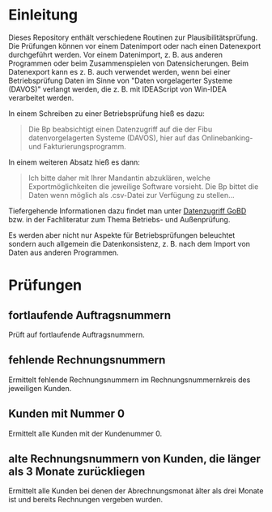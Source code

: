 # Einleitung

Dieses Repository enthält verschiedene Routinen zur Plausibilitätsprüfung. Die Prüfungen können vor einem Datenimport oder nach einen Datenexport durchgeführt werden. Vor einem Datenimport, z. B. aus anderen Programmen oder beim Zusammenspielen von Datensicherungen. Beim Datenexport kann es z. B. auch verwendet werden, wenn bei einer Betriebsprüfung Daten im Sinne von "Daten vorgelagerter Systeme (DAVOS)" verlangt werden, die z. B. mit IDEAScript von Win-IDEA verarbeitet werden.

In einem Schreiben zu einer Betriebsprüfung hieß es dazu:
> Die Bp beabsichtigt einen Datenzugriff auf die der Fibu datenvorgelagerten Systeme (DAVOS), hier auf das Onlinebanking- und Fakturierungsprogramm.

In einem weiteren Absatz hieß es dann:
> Ich bitte daher mit Ihrer Mandantin abzuklären, welche Exportmöglichkeiten die jeweilige Software vorsieht. Die Bp bittet die Daten wenn möglich als .csv-Datei zur Verfügung zu stellen...

Tiefergehende Informationen dazu findet man unter [Datenzugriff GoBD](https://www.bundesfinanzministerium.de/Content/DE/Downloads/BMF_Schreiben/Weitere_Steuerthemen/Abgabenordnung/Datenzugriff_GDPdU/2014-11-14-GoBD.html) bzw. in der Fachliteratur zum Thema Betriebs- und Außenprüfung.

Es werden aber nicht nur Aspekte für Betriebsprüfungen beleuchtet sondern auch allgemein die Datenkonsistenz, z. B. nach dem Import von Daten aus anderen Programmen.

# Prüfungen

## fortlaufende Auftragsnummern

Prüft auf fortlaufende Auftragsnummern.

## fehlende Rechnungsnummern

Ermittelt fehlende Rechnungsnummern im Rechnungsnummernkreis des jeweiligen Kunden.

## Kunden mit Nummer 0

Ermittelt alle Kunden mit der Kundenummer 0.

## alte Rechnungsnummern von Kunden, die länger als 3 Monate zurückliegen

Ermittelt alle Kunden bei denen der Abrechnungsmonat älter als drei Monate ist und bereits Rechnungen vergeben wurden.
